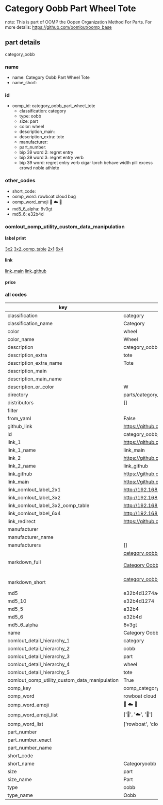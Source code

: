 # Category Oobb Part Wheel Tote  

note: This is part of OOMP the Oopen Organization Method For Parts. For more details: https://github.com/oomlout/oomp_base

##  part details
  



category_oobb



### name
* name: Category Oobb Part Wheel Tote
* name_short: 
### id
* oomp_id: category_oobb_part_wheel_tote
  * classification: category
  * type: oobb
  * size: part
  * color: wheel
  * description_main: 
  * description_extra: tote
  * manufacturer: 
  * part_number: 
  * bip 39 word 2: regret entry
  * bip 39 word 3: regret entry verb
  * bip 39 word: regret entry verb cigar torch behave width pill excess crowd noble athlete

### other_codes
* short_code: 
* oomp_word: rowboat cloud bug
* oomp_word_emoji :rowboat: :cloud: :bug:
* md5_6_alpha: 8v3gt
* md5_6: e32b4d






### oomlout_oomp_utility_custom_data_manipulation
#### label print
[3x2](http://192.168.1.245:1112/?label=oomp%208v3gt)
[3x2_oomp_table](http://192.168.1.108:1112/?label=oomp%208v3gt)
[2x1](http://192.168.1.242:1112/?label=oomp%208v3gt)
[6x4](http://192.168.1.55:1112/?label=oomp%208v3gt)    

#### link

[link_main](https://github.com/oomlout/oomlout_oomp_version_1_messy/tree/main/parts/category_oobb_part_wheel_tote) [link_github](https://github.com/oomlout/oomlout_oomp_version_1_messy/tree/main/parts/category_oobb_part_wheel_tote)                             

#### price







### all codes 
| key | value |  
| --- | --- |  
| classification | category |  
| classification_name | Category |  
| color | wheel |  
| color_name | Wheel |  
| description | category_oobb |  
| description_extra | tote |  
| description_extra_name | Tote |  
| description_main |  |  
| description_main_name |  |  
| description_or_color | W  |  
| directory | parts/category_oobb_part_wheel_tote |  
| distributors | [] |  
| filter |  |  
| from_yaml | False |  
| github_link | https://github.com/oomlout/oomlout_oomp_part_src/tree/main/parts/category_oobb_part_wheel_tote |  
| id | category_oobb_part_wheel_tote |  
| link_1 | https://github.com/oomlout/oomlout_oomp_version_1_messy/tree/main/parts/category_oobb_part_wheel_tote |  
| link_1_name | link_main |  
| link_2 | https://github.com/oomlout/oomlout_oomp_version_1_messy/tree/main/parts/category_oobb_part_wheel_tote |  
| link_2_name | link_github |  
| link_github | https://github.com/oomlout/oomlout_oomp_version_1_messy/tree/main/parts/category_oobb_part_wheel_tote |  
| link_main | https://github.com/oomlout/oomlout_oomp_version_1_messy/tree/main/parts/category_oobb_part_wheel_tote |  
| link_oomlout_label_2x1 | http://192.168.1.242:1112/?label=oomp%208v3gt |  
| link_oomlout_label_3x2 | http://192.168.1.245:1112/?label=oomp%208v3gt |  
| link_oomlout_label_3x2_oomp_table | http://192.168.1.108:1112/?label=oomp%208v3gt |  
| link_oomlout_label_6x4 | http://192.168.1.55:1112/?label=oomp%208v3gt |  
| link_redirect | https://github.com/oomlout/oomlout_oomp_version_1_messy/tree/main/parts/category_oobb_part_wheel_tote |  
| manufacturer |  |  
| manufacturer_name |  |  
| manufacturers | [] |  
| markdown_full | [category_oobb_part_wheel_tote](none)<br>[](none)<br>[Category Oobb Part Wheel Tote](none)<br><br> |  
| markdown_short | [category_oobb_part_wheel_tote](none)<br><br> |  
| md5 | e32b4d1274a4df5851f2a28fe512eda5 |  
| md5_10 | e32b4d1274 |  
| md5_5 | e32b4 |  
| md5_6 | e32b4d |  
| md5_6_alpha | 8v3gt |  
| name | Category Oobb Part Wheel Tote |  
| oomlout_detail_hierarchy_1 | category |  
| oomlout_detail_hierarchy_2 | oobb |  
| oomlout_detail_hierarchy_3 | part |  
| oomlout_detail_hierarchy_4 | wheel |  
| oomlout_detail_hierarchy_5 | tote |  
| oomlout_oomp_utility_custom_data_manipulation | True |  
| oomp_key | oomp_category_oobb_part_wheel_tote |  
| oomp_word | rowboat cloud bug |  
| oomp_word_emoji | :rowboat: :cloud: :bug: |  
| oomp_word_emoji_list | [':rowboat:', ':cloud:', ':bug:'] |  
| oomp_word_list | ['rowboat', 'cloud', 'bug'] |  
| part_number |  |  
| part_number_exact |  |  
| part_number_name |  |  
| short_code |  |  
| short_name | Categoryoobb |  
| size | part |  
| size_name | Part |  
| type | oobb |  
| type_name | Oobb |  
